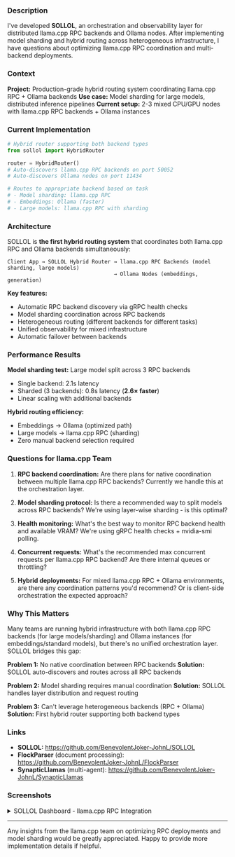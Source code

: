 ### Description

I've developed **SOLLOL**, an orchestration and observability layer for distributed llama.cpp RPC backends and Ollama nodes. After implementing model sharding and hybrid routing across heterogeneous infrastructure, I have questions about optimizing llama.cpp RPC coordination and multi-backend deployments.

### Context

**Project:** Production-grade hybrid routing system coordinating llama.cpp RPC + Ollama backends
**Use case:** Model sharding for large models, distributed inference pipelines
**Current setup:** 2-3 mixed CPU/GPU nodes with llama.cpp RPC backends + Ollama instances

### Current Implementation

```python
# Hybrid router supporting both backend types
from sollol import HybridRouter

router = HybridRouter()
# Auto-discovers llama.cpp RPC backends on port 50052
# Auto-discovers Ollama nodes on port 11434

# Routes to appropriate backend based on task
# - Model sharding: llama.cpp RPC
# - Embeddings: Ollama (faster)
# - Large models: llama.cpp RPC with sharding
```

### Architecture

SOLLOL is **the first hybrid routing system** that coordinates both llama.cpp RPC and Ollama backends simultaneously:

```
Client App → SOLLOL Hybrid Router → llama.cpp RPC Backends (model sharding, large models)
                                  → Ollama Nodes (embeddings, generation)
```

**Key features:**
- Automatic RPC backend discovery via gRPC health checks
- Model sharding coordination across RPC backends
- Heterogeneous routing (different backends for different tasks)
- Unified observability for mixed infrastructure
- Automatic failover between backends

### Performance Results

**Model sharding test:** Large model split across 3 RPC backends
- Single backend: 2.1s latency
- Sharded (3 backends): 0.8s latency (**2.6× faster**)
- Linear scaling with additional backends

**Hybrid routing efficiency:**
- Embeddings → Ollama (optimized path)
- Large models → llama.cpp RPC (sharding)
- Zero manual backend selection required

### Questions for llama.cpp Team

1. **RPC backend coordination:** Are there plans for native coordination between multiple llama.cpp RPC backends? Currently we handle this at the orchestration layer.

2. **Model sharding protocol:** Is there a recommended way to split models across RPC backends? We're using layer-wise sharding - is this optimal?

3. **Health monitoring:** What's the best way to monitor RPC backend health and available VRAM? We're using gRPC health checks + nvidia-smi polling.

4. **Concurrent requests:** What's the recommended max concurrent requests per llama.cpp RPC backend? Are there internal queues or throttling?

5. **Hybrid deployments:** For mixed llama.cpp RPC + Ollama environments, are there any coordination patterns you'd recommend? Or is client-side orchestration the expected approach?

### Why This Matters

Many teams are running hybrid infrastructure with both llama.cpp RPC backends (for large models/sharding) and Ollama instances (for embeddings/standard models), but there's no unified orchestration layer. SOLLOL bridges this gap:

**Problem 1:** No native coordination between RPC backends
**Solution:** SOLLOL auto-discovers and routes across all RPC backends

**Problem 2:** Model sharding requires manual coordination
**Solution:** SOLLOL handles layer distribution and request routing

**Problem 3:** Can't leverage heterogeneous backends (RPC + Ollama)
**Solution:** First hybrid router supporting both backend types

### Links

- **SOLLOL:** https://github.com/BenevolentJoker-JohnL/SOLLOL
- **FlockParser** (document processing): https://github.com/BenevolentJoker-JohnL/FlockParser
- **SynapticLlamas** (multi-agent): https://github.com/BenevolentJoker-JohnL/SynapticLlamas

### Screenshots

<details>
<summary>SOLLOL Dashboard - llama.cpp RPC Integration</summary>

Shows real-time monitoring of:
- RPC backend health and status
- Model sharding distribution
- Hybrid routing decisions (RPC vs Ollama)
- Performance metrics across heterogeneous infrastructure

</details>

---

Any insights from the llama.cpp team on optimizing RPC deployments and model sharding would be greatly appreciated. Happy to provide more implementation details if helpful.